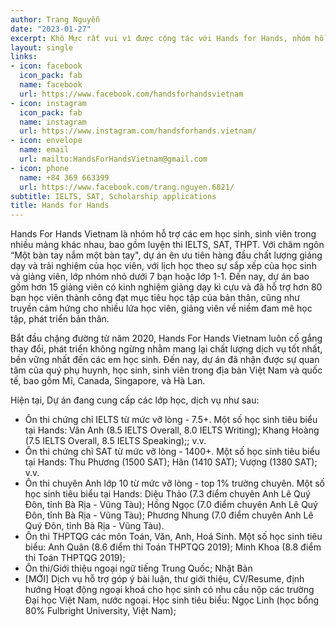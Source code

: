 ```yaml
---
author: Trang Nguyễn
date: "2023-01-27"
excerpt: Khô Mực rất vui vì được cộng tác với Hands for Hands, nhóm hỗ trợ các bạn học sinh, sinh viên về nhiều mảng liên quan đến du học. Hands giúp Mực hiểu hơn về cuộc sống và nhu cầu của các bạn trẻ. Cùng nhau, bọn mình hi vọng các bạn sẽ chuẩn bị được hành trang vững chắc để tự tin nộp hồ sơ cho những trường đại học bạn hằng mong muốn.
layout: single
links:
- icon: facebook
  icon_pack: fab
  name: facebook
  url: https://www.facebook.com/handsforhandsvietnam
- icon: instagram
  icon_pack: fab
  name: instagram
  url: https://www.instagram.com/handsforhands.vietnam/
- icon: envelope
  name: email
  url: mailto:HandsForHandsVietnam@gmail.com
- icon: phone
  name: +84 369 663399
  url: https://www.facebook.com/trang.nguyen.6821/
subtitle: IELTS, SAT, Scholarship applications
title: Hands for Hands
---
```


Hands For Hands Vietnam là nhóm hỗ trợ các em học sinh, sinh viên trong nhiều mảng khác nhau, bao gồm luyện thi IELTS, SAT, THPT.
Với châm ngôn “Một bàn tay nắm một bàn tay", dự án ên ưu tiên hàng đầu chất lượng giảng dạy và trải nghiệm của học viên, với lịch học theo sự sắp xếp của học sinh và giảng viên, lớp nhóm nhỏ dưới 7 bạn hoặc lớp 1-1.
Đến nay, dự án bao gồm hơn 15 giảng viên có kinh nghiệm giảng dạy kì cựu và đã hỗ trợ hơn 80 bạn học viên thành công đạt mục tiêu học tập của bản thân, cũng như truyền cảm hứng cho nhiều lứa học viên, giảng viên về niềm đam mê học tập, phát triển bản thân.

Bắt đầu chặng đường từ năm 2020, Hands For Hands Vietnam luôn cố gắng thay đổi, phát triển không ngừng nhằm mang lại chất lượng dịch vụ tốt nhất, bền vững nhất đến các em học sinh.
Đến nay, dự án đã nhận được sự quan tâm của quý phụ huynh, học sinh, sinh viên trong địa bàn Việt Nam và quốc tế, bao gồm Mĩ, Canada, Singapore, và Hà Lan. 

Hiện tại, Dự án đang cung cấp các lớp học, dịch vụ như sau:

- Ôn thi chứng chỉ IELTS từ mức vỡ lòng - 7.5+. Một số học sinh tiêu biểu tại Hands: Vân Anh (8.5 IELTS Overall, 8.0 IELTS Writing); Khang Hoàng (7.5 IELTS Overall, 8.5 IELTS Speaking);; v.v. 
- Ôn thi chứng chỉ SAT từ mức vỡ lòng - 1400+. Một số học sinh tiêu biểu tại Hands: Thu Phương (1500 SAT); Hân (1410 SAT); Vượng (1380 SAT); v.v. 
- Ôn thi chuyên Anh lớp 10 từ mức vỡ lòng - top 1% trường chuyên. Một số học sinh tiêu biểu tại Hands: Diệu Thảo (7.3 điểm chuyên Anh Lê Quý Đôn, tỉnh Bà Rịa - Vũng Tàu); Hồng Ngọc (7.0 điểm chuyên Anh Lê Quý Đôn, tỉnh Bà Rịa - Vũng Tàu); Phương Nhung (7.0 điểm chuyên Anh Lê Quý Đôn, tỉnh Bà Rịa - Vũng Tàu). 
- Ôn thi THPTQG các môn Toán, Văn, Anh, Hoá Sinh. Một số học sinh tiêu biểu: Anh Quân (8.6 điểm thi Toán THPTQG 2019); Minh Khoa (8.8 điểm thi Toán THPTQG 2019); 
- Ôn thi/Giới thiệu ngoại ngữ tiếng Trung Quốc; Nhật Bản
- [MỚI] Dịch vụ hỗ trợ góp ý bài luận, thư giới thiệu, CV/Resume, định hướng Hoạt động ngoại khoá cho học sinh có nhu cầu nộp các trường Đại học Việt Nam, nước ngoại. Học sinh tiêu biểu: Ngọc Linh (học bổng 80% Fulbright University, Việt Nam);
